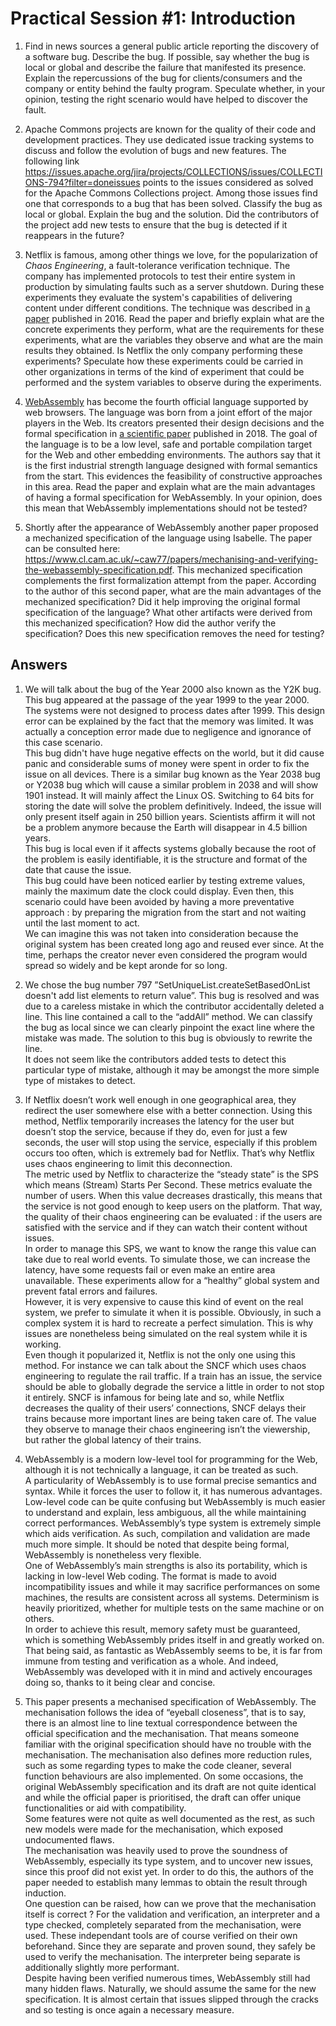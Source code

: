 # Practical Session #1: Introduction

1. Find in news sources a general public article reporting the discovery of a software bug. Describe the bug. If possible, say whether the bug is local or global and describe the failure that manifested its presence. Explain the repercussions of the bug for clients/consumers and the company or entity behind the faulty program. Speculate whether, in your opinion, testing the right scenario would have helped to discover the fault.

2. Apache Commons projects are known for the quality of their code and development practices. They use dedicated issue tracking systems to discuss and follow the evolution of bugs and new features. The following link https://issues.apache.org/jira/projects/COLLECTIONS/issues/COLLECTIONS-794?filter=doneissues points to the issues considered as solved for the Apache Commons Collections project. Among those issues find one that corresponds to a bug that has been solved. Classify the bug as local or global. Explain the bug and the solution. Did the contributors of the project add new tests to ensure that the bug is detected if it reappears in the future?

3. Netflix is famous, among other things we love, for the popularization of *Chaos Engineering*, a fault-tolerance verification technique. The company has implemented protocols to test their entire system in production by simulating faults such as a server shutdown. During these experiments they evaluate the system's capabilities of delivering content under different conditions. The technique was described in [a paper](https://arxiv.org/ftp/arxiv/papers/1702/1702.05843.pdf) published in 2016. Read the paper and briefly explain what are the concrete experiments they perform, what are the requirements for these experiments, what are the variables they observe and what are the main results they obtained. Is Netflix the only company performing these experiments? Speculate how these experiments could be carried in other organizations in terms of the kind of experiment that could be performed and the system variables to observe during the experiments.

4. [WebAssembly](https://webassembly.org/) has become the fourth official language supported by web browsers. The language was born from a joint effort of the major players in the Web. Its creators presented their design decisions and the formal specification in [a scientific paper](https://people.mpi-sws.org/~rossberg/papers/Haas,%20Rossberg,%20Schuff,%20Titzer,%20Gohman,%20Wagner,%20Zakai,%20Bastien,%20Holman%20-%20Bringing%20the%20Web%20up%20to%20Speed%20with%20WebAssembly.pdf) published in 2018. The goal of the language is to be a low level, safe and portable compilation target for the Web and other embedding environments. The authors say that it is the first industrial strength language designed with formal semantics from the start. This evidences the feasibility of constructive approaches in this area. Read the paper and explain what are the main advantages of having a formal specification for WebAssembly. In your opinion, does this mean that WebAssembly implementations should not be tested? 

5.  Shortly after the appearance of WebAssembly another paper proposed a mechanized specification of the language using Isabelle. The paper can be consulted here: https://www.cl.cam.ac.uk/~caw77/papers/mechanising-and-verifying-the-webassembly-specification.pdf. This mechanized specification complements the first formalization attempt from the paper. According to the author of this second paper, what are the main advantages of the mechanized specification? Did it help improving the original formal specification of the language? What other artifacts were derived from this mechanized specification? How did the author verify the specification? Does this new specification removes the need for testing?

## Answers

1.  We will talk about the bug of the Year 2000 also known as the Y2K bug. This bug appeared at the passage of the year 1999 to the year 2000. The systems were not designed to process dates after 1999. This design error can be explained by the fact that the memory was limited. It was actually a conception error made due to negligence and ignorance of this case scenario.  
This bug didn't have huge negative effects on the world, but it did cause panic and considerable sums of money were spent in order to fix the issue on all devices.
There is a similar bug known as the Year 2038 bug or Y2038 bug which will cause a similar problem in 2038 and will show 1901 instead. It will mainly affect the Linux OS. Switching to 64 bits for storing the date will solve the problem definitively. Indeed, the issue will only present itself again in 250 billion years. Scientists affirm it will not be a problem anymore because the Earth will disappear in 4.5 billion years.  
This bug is local even if it affects systems globally because the root of the problem is easily identifiable, it is the structure and format of the date that cause the issue.  
This bug could have been noticed earlier by testing extreme values, mainly the maximum date the clock could display.
Even then, this scenario could have been avoided by having a more preventative approach : by preparing the migration from the start and not waiting until the last moment to act.  
We can imagine this was not taken into consideration because the original system has been created long ago and reused ever since. At the time, perhaps the creator never even considered the program would spread so widely and be kept aronde for so long.



2.  We chose the bug number 797 ”SetUniqueList.createSetBasedOnList doesn't add list elements to return value”. This bug is resolved and was due to a careless mistake in which the contributor accidentally deleted a line. This line contained a call to the “addAll” method. We can classify the bug as local since we can clearly pinpoint the exact line where the mistake was made. The solution to this bug is obviously to rewrite the line.  
It does not seem like the contributors added tests to detect this particular type of mistake, although it may be amongst the more simple type of mistakes to detect.



3.  If Netflix doesn’t work well enough in one geographical area, they redirect the user somewhere else with a better connection. Using this method, Netflix temporarily increases the latency for the user but doesn’t stop the service, because if they do, even for just a few seconds, the user will stop using the service, especially if this problem occurs too often, which is extremely bad for Netflix. That’s why Netflix uses chaos engineering to limit this deconnection.  
The metric used by Netflix to characterize the “steady state” is the SPS which means (Stream) Starts Per Second. These metrics evaluate the number of users. When this value decreases drastically, this means that the service is not good enough to keep users on the platform. That way, the quality of their chaos engineering can be evaluated : if the users are satisfied with the service and if they can watch their content without issues.  
In order to manage this SPS, we want to know the range this value can take due to real world events. To simulate those, we can increase the latency, have some requests fail or even make an entire area unavailable. These experiments allow for a “healthy” global system and prevent fatal errors and failures.  
However, it is very expensive to cause this kind of event on the real system, we prefer to simulate it when it is possible. Obviously, in such a complex system it is hard to recreate a perfect simulation. This is why issues are nonetheless being simulated on the real system while it is working.  
Even though it popularized it, Netflix is not the only one using this method. For instance we can talk about the SNCF which uses chaos engineering to regulate the rail traffic. If a train has an issue, the service should be able to globally degrade the service a little in order to not stop it entirely. SNCF is infamous for being late and so, while Netflix decreases the quality of their users’ connections, SNCF delays their trains because more important lines are being taken care of. The value they observe to manage their chaos engineering isn’t the viewership, but rather the global latency of their trains.  



4.  WebAssembly is a modern low-level tool for programming for the Web, although it is not technically a language, it can be treated as such.  
A particularity of WebAssembly is to use formal precise semantics and syntax. While it forces the user to follow it, it has numerous advantages. Low-level code can be quite confusing but WebAssembly is much easier to understand and explain, less ambiguous, all the while maintaining correct performances. WebAssembly’s type system is extremely simple which aids verification. As such, compilation and validation are made much more simple. It should be noted that despite being formal, WebAssembly is nonetheless very flexible.  
One of WebAssembly’s main strengths is also its portability, which is lacking in low-level Web coding. The format is made to avoid incompatibility issues and while it may sacrifice performances on some machines, the results are consistent across all systems. Determinism is heavily prioritized, whether for multiple tests on the same machine or on others.  
In order to achieve this result, memory safety must be guaranteed, which is something WebAssembly prides itself in and greatly worked on.  
That being said, as fantastic as WebAssembly seems to be, it is far from immune from testing and verification as a whole. And indeed, WebAssembly was developed with it in mind and actively encourages doing so, thanks to it being clear and concise.  



5.  This paper presents a mechanised specification of WebAssembly.
The mechanisation follows the idea of “eyeball closeness”, that is to say, there is an almost line to line textual correspondence between the official specification and the mechanisation. That means someone familiar with the original specification should have no trouble with the mechanisation. The mechanisation also defines more reduction rules, such as some regarding types to make the code cleaner, several function behaviours are also implemented. On some occasions, the original WebAssembly specification and its draft are not quite identical and while the official paper is prioritised, the draft can offer unique functionalities or aid with compatibility.  
Some features were not quite as well documented as the rest, as such new models were made for the mechanisation, which exposed undocumented flaws.  
The mechanisation was heavily used to prove the soundness of WebAssembly, especially its type system, and to uncover new issues, since this proof did not exist yet. In order to do this, the authors of the paper needed to establish many lemmas to obtain the result through induction.  
One question can be raised, how can we prove that the mechanisation itself is correct ?
For the validation and verification, an interpreter and a type checked, completely separated from the mechanisation, were used. These independant tools are of course verified on their own beforehand. Since they are separate and proven sound, they safely be used to verify the mechanisation. The interpreter being separate is additionally slightly more performant.  
Despite having been verified numerous times, WebAssembly still had many hidden flaws. Naturally, we should assume the same for the new specification. It is almost certain that issues slipped through the cracks and so testing is once again a necessary measure.
